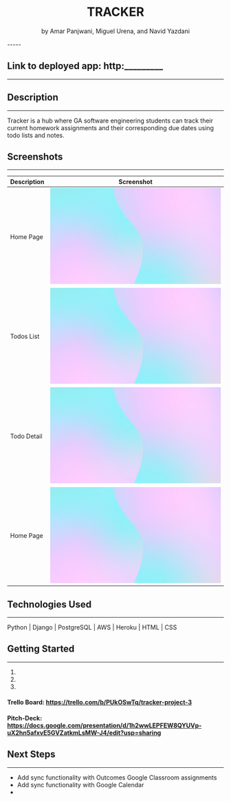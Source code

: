  <h1 align="center">TRACKER </h1>
<p align="center">by Amar Panjwani, Miguel Urena, and Navid Yazdani</p>
-----

## Link to deployed app: http:_________
---

## Description
---

Tracker is a hub where GA software engineering students can track their current homework assignments and their corresponding due dates using todo lists and notes.

## Screenshots
---
| Description | Screenshot |
|------------ | ------------|
| Home Page | ![All Projects](main_app/static/images/zoom.png)
| Todos List | ![All Projects](main_app/static/images/zoom.png)
| Todo Detail | ![All Projects](main_app/static/images/zoom.png)
| Home Page | ![All Projects](main_app/static/images/zoom.png)

## Technologies Used
---
Python | Django | PostgreSQL | AWS | Heroku | HTML | CSS

## Getting Started
---
1. 
2.
3.

#### Trello Board: https://trello.com/b/PUkOSwTq/tracker-project-3

#### Pitch-Deck: https://docs.google.com/presentation/d/1h2wwLEPFEW8QYUVp-uX2hn5afxvE5GVZatkmLsMW-J4/edit?usp=sharing

## Next Steps
---
+ Add sync functionality with Outcomes Google Classroom assignments
+ Add sync functionality with Google Calendar
+ 

